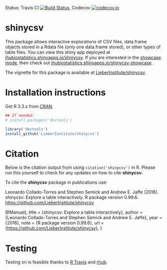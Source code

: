 Status: Travis CI [![Build Status](https://travis-ci.org/LieberInstitute/shinycsv.svg?branch=master)](https://travis-ci.org/LieberInstitute/shinycsv), Codecov [![codecov.io](https://codecov.io/github/LieberInstitute/shinycsv/coverage.svg?branch=master)](https://codecov.io/github/LieberInstitute/shinycsv?branch=master)

shinycsv
========

This package allows interactive explorations of CSV files, data.frame objects stored in a Rdata file (only one data.frame stored), or other types of table files. You can view this shiny app deployed at [jhubiostatistics.shinyapps.io/shinycsv](https://jhubiostatistics.shinyapps.io/shinycsv/). If you are interested in the [showcase mode](http://shiny.rstudio.com/articles/display-modes.html), then check out [jhubiostatistics.shinyapps.io/shinycsv-showcase](https://jhubiostatistics.shinyapps.io/shinycsv-showcase/).

The vignette for this package is available at [LieberInstitute/shinycsv](http://Lieberinstitute.github.io/shinycsv/).

# Installation instructions

Get R 3.3.x from [CRAN](http://cran.r-project.org/).

```R
## If needed:
# install.packages('devtools')

library('devtools')
install_github('LieberInstitute/shinycsv')
```


# Citation

Below is the citation output from using `citation('shinycsv')` in R. Please 
run this yourself to check for any updates on how to cite __shinycsv__.

To cite the __shinycsv__ package in publications use:

Leonardo Collado-Torres and Stephen Semick and Andrew E. Jaffe (2016). shinycsv: Explore a table interactively. R package version 0.99.6. https://github.com/LieberInstitute/shinycsv

@Manual{,
    title = {shinycsv: Explore a table interactively},
    author = {Leonardo Collado-Torres and Stephen Semick and Andrew E. Jaffe},
    year = {2016},
    note = {R package version 0.99.6},
    url = {https://github.com/LieberInstitute/shinycsv},
}

# Testing

Testing on is feasible thanks to [R Travis](http://docs.travis-ci.com/user/languages/r/) and [rhub](https://github.com/r-hub/rhub).
